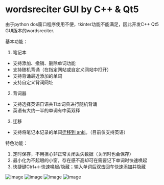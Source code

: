 # wordsreciter GUI by C++ & Qt5
由于python dos窗口程序使用不便，tkinter功能不能满足，因此开发C++ Qt5 GUI版本的wordsreciter.

基本功能：
1. 笔记本
* 支持添加、撤销、删除单词功能
* 支持随机背诵（在指定网站或自定义网站中打开）
* 支持背诵最近添加的单词
* 支持自定义背词网址

2. 背词器
* 支持选择英语日语共11本词典进行随机背诵
* 英语有大约一半的单词有中英双释

3. 迁移
* 支持将笔记本记录的单词[迁移到 anki](https://github.com/lxl66566/wordsreciter/tree/anki)。（目前仅支持英语）

特色功能：
1. 定时保存，不用担心非正常关闭丢失数据（关闭时也会保存）
2. 最小化为不起眼的小窗，存在感不高却可在需要记下单词时快速唤起
3. 快捷键Ctrl+←快速唤起/隐藏；输入单词后双击回车快速添加并隐藏

![image](https://user-images.githubusercontent.com/88281489/174651573-9bb43d90-80be-472a-9dce-4650ee1e17bb.png)
![image](https://user-images.githubusercontent.com/88281489/175872596-9e683d83-ab8a-47f3-a65a-707eb2a4ce8e.png)
![image](https://user-images.githubusercontent.com/88281489/172057400-c0fe2f8b-1fc9-45ce-a820-d94d9a145230.png)
![image](https://user-images.githubusercontent.com/88281489/175872616-67539688-8561-476e-89e4-334ec6414b5b.png)
